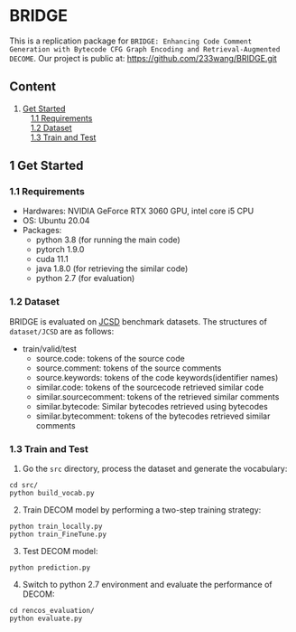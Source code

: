 # BRIDGE
This is a replication package for `BRIDGE: Enhancing Code Comment Generation with Bytecode CFG Graph Encoding and Retrieval-Augmented DECOME`. 
Our project is public at: <https://github.com/233wang/BRIDGE.git>

## Content
1. [Get Started](#1-Get-Started)<br>
&ensp;&ensp;[1.1 Requirements](#11-Requirements)<br>
&ensp;&ensp;[1.2 Dataset](#12-Dataset)<br>
&ensp;&ensp;[1.3 Train and Test](#13-Train-and-Test)<br>

## 1 Get Started
### 1.1 Requirements
* Hardwares: NVIDIA GeForce RTX 3060 GPU, intel core i5 CPU
* OS: Ubuntu 20.04
* Packages: 
  * python 3.8 (for running the main code)
  * pytorch 1.9.0
  * cuda 11.1
  * java 1.8.0 (for retrieving the similar code)
  * python 2.7 (for evaluation)

### 1.2 Dataset
BRIDGE is evaluated on [JCSD](https://github.com/sdfdfx/TSE) benchmark datasets. The structures of ```dataset/JCSD``` are as follows:
* train/valid/test
  *  source.code: tokens of the source code
  *  source.comment: tokens of the source comments
  *  source.keywords: tokens of the code keywords(identifier names)
  *  similar.code: tokens of the sourcecode retrieved similar code
  *  similar.sourcecomment: tokens of the retrieved similar comments 
  *  similar.bytecode: Similar bytecodes retrieved using bytecodes
  *  similar.bytecomment: tokens of the bytecodes retrieved similar comments 


### 1.3 Train and Test
1. Go the ```src``` directory, process the dataset and generate the vocabulary:
```
cd src/
python build_vocab.py
```
2. Train DECOM model by performing a two-step training strategy:
```
python train_locally.py
python train_FineTune.py
```
3. Test DECOM model:
```
python prediction.py
```
4. Switch to python 2.7 environment and evaluate the performance of DECOM:
```
cd rencos_evaluation/
python evaluate.py
```
